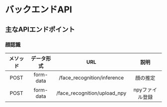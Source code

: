 # バックエンドAPI

## 主なAPIエンドポイント
### 顔認識
|メソッド|データ形式|URL                         |説明           |
|:-----:|:-------:|:--------------------------:|:-------------:|
|POST   |form-data|/face_recognition/inference |顔の推定        |
|POST   |form-data|/face_recognition/upload_npy|npyファイル登録 |